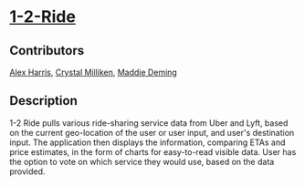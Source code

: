 # [1-2-Ride](https://maddiedeming.github.io/1-2-Ride/public/index)
## Contributors
[Alex Harris](https://github.com/AlexHarris-Charlotte), [Crystal Milliken](https://github.com/crystalmilliken), [Maddie Deming](https://github.com/maddiedeming)
## Description
1-2 Ride pulls various ride-sharing service data from Uber and Lyft, based on the current geo-location of the user or user input, and user's destination input. The application then displays the information, comparing ETAs and price estimates, in the form of charts for easy-to-read visible data. User has the option to vote on which service they would use, based on the data provided.
